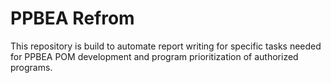 # PPBEA Refrom

This repository is build to automate report writing for specific tasks needed for PPBEA POM development and program prioritization of authorized programs. 
